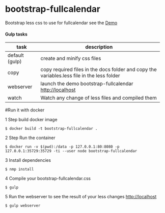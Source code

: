 # bootstrap-fullcalendar
Bootstrap less css to use for fullcalendar see the [Demo](https://jvancoillie.github.io/bootstrap-fullcalendar/)

#### Gulp tasks

task | description
------------ | -------------
default (gulp) | create and minify css files
copy | copy required files in the docs folder and copy the variables.less file in the less folder
webserver | launch the demo bootstrap-fullcalendar [http://localhost](http://localhost)
watch | Watch any change of less files and compiled them



#Run it with docker

1 Step build docker image
```
$ docker build -t bootstrap-fullcalendar .
```

2 Step Run the container 
```
$ docker run -v $(pwd):/data -p 127.0.0.1:80:8080 -p 127.0.0.1:35729:35729 -ti --user node bootstrap-fullcalendar
```

3 Install dependencies  
```
$ nmp install
```

4 Compile your bootstrap-fullcalendar.css
```
$ gulp
```

5 Run the webserver to see the result of your less changes [http://localhost](http://localhost)
```
$ gulp webserver
```


